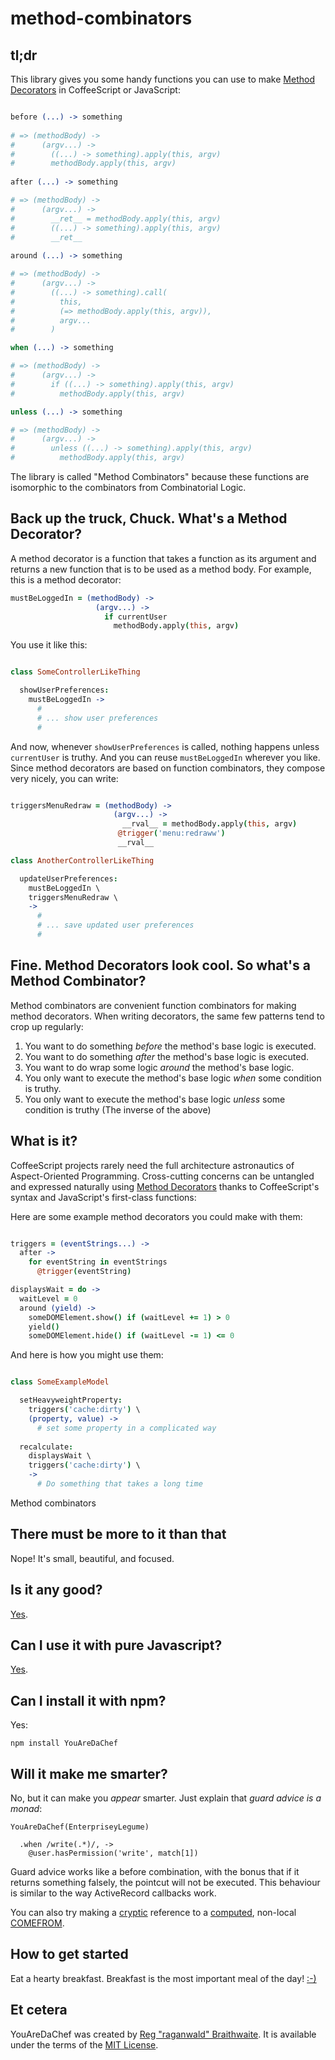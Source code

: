 method-combinators
==================

tl;dr
---

This library gives you some handy functions you can use to make [Method Decorators] in CoffeeScript or JavaScript:

[Method Decorators]: https://github.com/raganwald/homoiconic/blob/master/2012/08/method-decorators-in-coffeescript.md#method-decorators-in-coffeescript "Method Decorators in CoffeeScript"

```coffeescript

before (...) -> something
  
# => (methodBody) ->
#      (argv...) ->
#        ((...) -> something).apply(this, argv)
#        methodBody.apply(this, argv)
    
after (...) -> something

# => (methodBody) ->
#      (argv...) ->
#        __ret__ = methodBody.apply(this, argv)
#        ((...) -> something).apply(this, argv)
#        __ret__
    
around (...) -> something

# => (methodBody) ->
#      (argv...) ->
#        ((...) -> something).call(
#          this,
#          (=> methodBody.apply(this, argv)),
#          argv...
#        )

when (...) -> something

# => (methodBody) ->
#      (argv...) ->
#        if ((...) -> something).apply(this, argv)
#          methodBody.apply(this, argv)

unless (...) -> something

# => (methodBody) ->
#      (argv...) ->
#        unless ((...) -> something).apply(this, argv)
#          methodBody.apply(this, argv)

```

The library is called "Method Combinators" because these functions are isomorphic to the combinators from Combinatorial Logic.

Back up the truck, Chuck. What's a Method Decorator?
---

A method decorator is a function that takes a function as its argument and returns a new function that is to be used as a method body. For example, this is a method decorator:

```coffeescript
mustBeLoggedIn = (methodBody) ->
                   (argv...) ->
                     if currentUser
                       methodBody.apply(this, argv)
```

You use it like this:

```coffeescript

class SomeControllerLikeThing

  showUserPreferences:
    mustBeLoggedIn ->
      #
      # ... show user preferences
      #
```

And now, whenever `showUserPreferences` is called, nothing happens unless `currentUser` is truthy. And you can reuse `mustBeLoggedIn` wherever you like. Since method decorators are based on function combinators, they compose very nicely, you can write:

```coffeescript

triggersMenuRedraw = (methodBody) ->
                       (argv...) ->
                         __rval__ = methodBody.apply(this, argv)
                        @trigger('menu:redraww')
                        __rval__

class AnotherControllerLikeThing

  updateUserPreferences:
    mustBeLoggedIn \
    triggersMenuRedraw \
    ->
      #
      # ... save updated user preferences
      #
```

Fine. Method Decorators look cool. So what's a Method Combinator?
---

Method combinators are convenient function combinators for making method decorators. When writing decorators, the same few patterns tend to crop up regularly:

1. You want to do something *before* the method's base logic is executed.
2. You want to do something *after* the method's base logic is executed.
3. You want to do wrap some logic *around* the method's base logic.
4. You only want to execute the method's base logic *when* some condition is truthy.
4. You only want to execute the method's base logic *unless* some condition is truthy (The inverse of the above)

What is it?
---

CoffeeScript projects rarely need the full architecture astronautics of Aspect-Oriented Programming. Cross-cutting concerns can be untangled and expressed naturally using [Method Decorators] thanks to CoffeeScript's syntax and JavaScript's first-class functions:

Here are some example method decorators you could make with them:

```coffeescript

triggers = (eventStrings...) ->
  after ->
    for eventString in eventStrings
      @trigger(eventString)

displaysWait = do ->
  waitLevel = 0
  around (yield) ->
    someDOMElement.show() if (waitLevel += 1) > 0
    yield()
    someDOMElement.hide() if (waitLevel -= 1) <= 0

```

And here is how you might use them:

```coffeescript

class SomeExampleModel

  setHeavyweightProperty:
    triggers('cache:dirty') \
    (property, value) ->
      # set some property in a complicated way
    
  recalculate:
    displaysWait \
    triggers('cache:dirty') \
    ->
      # Do something that takes a long time
```

Method combinators 
    
There must be more to it than that
---

Nope! It's small, beautiful, and focused.

Is it any good?
---

[Yes][y].

[y]: http://news.ycombinator.com/item?id=3067434

Can I use it with pure Javascript?
---

[Yes][js].

Can I install it with npm?
---

Yes:

    npm install YouAreDaChef

Will it make me smarter?
---

No, but it can make you *appear* smarter. Just explain that *guard advice is a monad*:
    
    YouAreDaChef(EnterpriseyLegume)
    
      .when /write(.*)/, ->
        @user.hasPermission('write', match[1])

Guard advice works like a before combination, with the bonus that if it returns something falsely, the pointcut will not be executed. This behaviour is similar to the way ActiveRecord callbacks work.

You can also try making a [cryptic][cry] reference to a [computed][comp], non-local [COMEFROM][cf]. 

[cf]: http://en.wikipedia.org/wiki/COMEFROM
[cry]: http://www.reddit.com/r/programming/comments/m4r4t/aspectoriented_programming_in_coffeescript_with_a/c2yfx6w
[comp]: http://en.wikipedia.org/wiki/Goto#Computed_GOTO

[js]: https://github.com/raganwald/YouAreDaChef/blob/master/lib/YouAreDaChef.js
[gc]: https://github.com/raganwald/homoiconic/blob/master/2012/03/garbage_collection_in_coffeescript.md#readme
[blog]: https://github.com/raganwald/homoiconic/blob/master/2011/11/YouAreDaChef.md#readme

How to get started
---

Eat a hearty breakfast. Breakfast is the most important meal of the day! [:-)](https://github.com/facebook/javelin/)

Et cetera
---

YouAreDaChef was created by [Reg "raganwald" Braithwaite][raganwald]. It is available under the terms of the [MIT License][lic].

[raganwald]: http://braythwayt.com
[lic]: https://github.com/raganwald/YouAreDaChef/blob/master/license.md